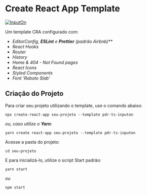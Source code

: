 # Create React App Template

[![InputOn](https://camo.githubusercontent.com/a2e91dcd290082c03abcce3c5d82b2676363ff29eb8c8fd2a1a7186b9248f161/68747470733a2f2f692e696d6775722e636f6d2f7a6237715048682e706e67)](http://inputon.com.br)

Um template CRA configurado com:

- _EditorConfig, **ESLint** e **Prettier** (padrão Airbnb)\*\*_
- _React Hooks_
- _Router_
- _History_
- _Home & 404 - Not Found pages_
- _React Icons_
- _Styled Components_
- _Font 'Roboto Slab'_

## Criação do Projeto

Para criar seu projeto utilizando o template, use o comando abaixo:

    npx create-react-app seu-projeto --template pdr-ts-inputon

_ou, caso utilize o **Yarn**:_

    yarn create react-app seu-projeto --template pdr-ts-inputon

Acesse a pasta do projeto:

    cd seu-projeto

E para inicializá-lo, utilize o script Start padrão:

    yarn start

_ou_

    npm start

